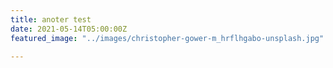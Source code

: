```yaml
---
title: anoter test
date: 2021-05-14T05:00:00Z
featured_image: "../images/christopher-gower-m_hrflhgabo-unsplash.jpg"

---
```

